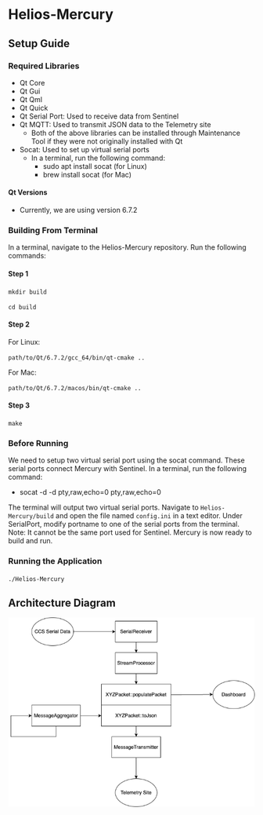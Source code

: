 # Helios-Mercury

## Setup Guide

### Required Libraries
- Qt Core
- Qt Gui
- Qt Qml
- Qt Quick
- Qt Serial Port: Used to receive data from Sentinel
- Qt MQTT: Used to transmit JSON data to the Telemetry site
    - Both of the above libraries can be installed through Maintenance Tool if they were not originally installed with Qt
- Socat: Used to set up virtual serial ports
    - In a terminal, run the following command:
        - sudo apt install socat (for Linux)
        - brew install socat (for Mac)

#### Qt Versions
- Currently, we are using version 6.7.2

### Building From Terminal
In a terminal, navigate to the Helios-Mercury repository. Run the following commands:

#### Step 1
`mkdir build`

`cd build`

#### Step 2
For Linux:

`path/to/Qt/6.7.2/gcc_64/bin/qt-cmake ..`

For Mac:

`path/to/Qt/6.7.2/macos/bin/qt-cmake ..`

#### Step 3
`make`

### Before Running
We need to setup two virtual serial port using the socat command. These serial ports connect 
Mercury with Sentinel. In a terminal, run the following command:
- socat -d -d pty,raw,echo=0 pty,raw,echo=0

The terminal will output two virtual serial ports. Navigate to `Helios-Mercury/build` and open
the file named `config.ini` in a text editor. Under SerialPort, modify portname to one of the
serial ports from the terminal. Note: It cannot be the same port used for Sentinel. Mercury is
now ready to build and run.

### Running the Application
`./Helios-Mercury`


## Architecture Diagram
![Diagram](MercuryArchitectureDiagram.png)